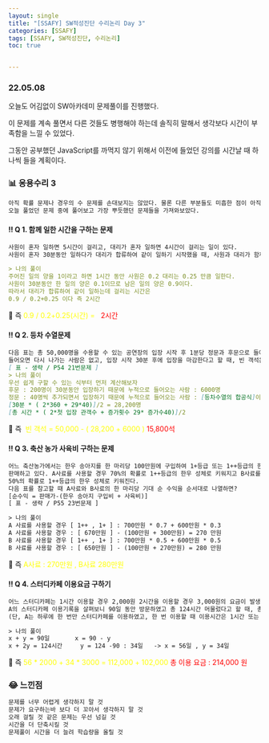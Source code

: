 ```yaml
---
layout: single
title: "[SSAFY] SW적성진단 수리논리 Day 3"
categories: [SSAFY]
tags: [SSAFY, SW적성진단, 수리논리]
toc: true


---
```


### 22.05.08

오늘도 어김없이 SW아카데미 문제풀이를 진행했다. 

이 문제를 계속 풀면서 다른 것들도 병행해야 하는데 솔직히 말해서 생각보다 시간이 부족함을 느낄 수 있었다. 

그동안 공부했던 JavaScript를 까먹지 않기 위해서 이전에 들었던 강의를 시간날 때 하나씩 들을 계획이다. 

### 📊  응용수리 3

```md
아직 확률 문제나 경우의 수 문제를 손대보지는 않았다. 물론 다른 부분들도 미흡한 점이 아직은 많지만 
오늘 풀었던 문제 중에 풀어보고 가장 뿌듯했던 문제들을 가져와보았다. 
```

#### ‼️ Q 1. 함께 일한 시간을 구하는 문제 

```md
사원이 혼자 일하면 5시간이 걸리고, 대리가 혼자 일하면 4시간이 걸리는 일이 있다. 
사원이 혼자 30분동안 일하다가 대리가 합류하여 같이 일하기 시작했을 때, 사원과 대리가 함께 일하는 시간을 고르면? 

> 나의 풀이 
주어진 일의 양을 1이라고 하면 1시간 동안 사원은 0.2 대리는 0.25 만큼 일한다. 
사원이 30분동안 한 일의 양은 0.1이므로 남은 일의 양은 0.9이다. 
따라서 대리가 합류하여 같이 일하는데 걸리는 시간은 
0.9 / 0.2+0.25 이다 즉 2시간 
```

🔑 즉 <span style="color:yellow"> 0.9 / 0.2+0.25(시간) =  </span> <span style="color:red"> 2시간 </span> 



#### ‼️ Q 2. 등차 수열문제 

```md
다음 표는 총 50,000명을 수용할 수 있는 공연장의 입장 시작 후 1분당 정문과 후문으로 들어오는 신규관객 수이다. 
들어오면 다시 나가는 사람은 없고, 입장 시작 30분 후에 입장을 마감한다고 할 때, 빈 객석은 총 몇 석인지? 
[ 표 - 생략 / P54 21번문제 ]
> 나의 풀이 
우선 쉽게 구할 수 있는 식부터 먼저 계산해보자 
후문 : 200명이 30분동안 입장하기 때문에 누적으로 들어오는 사람 : 6000명 
정문 : 40명씩 추가되면서 입장하기 때문에 누적으로 들어오는 사람 : [등차수열의 합공식]이용
[30분 * ( 2*360 + 29*40)]/2 = 28,200명
[총 시간 * ( 2*첫 입장 관객수 + 증가횟수 29* 증가수40)]/2 
```

🔑 즉 <span style="color:yellow"> 빈 객석 = 50,000 - ( 28,200 + 6000 )</span>  <span style="color:red"> 15,800석 </span>



#### ‼️ Q 3. 축산 농가 사육비 구하는 문제 

```html
어느 축산농가에서는 한우 송아지를 한 마리당 100만원에 구입하여 1+등급 또는 1++등급의 한우성체로 키운 뒤 
판매하고 있다. A사료를 사용할 경우 70%의 확률로 1++등급의 한우 성체로 키워지고 B사료를 사용할 경우 
50%의 확률로 1++등급의 한우 성체로 키워진다. 
다음 표를 참고할 때 A사료와 B사료의 한 마리당 기대 순 수익을 순서대로 나열하면? 
[순수익 = 판매가-(한우 송아지 구입비 + 사육비)]
[ 표 - 생략 / P55 23번문제 ]

> 나의 풀이 
A 사료를 사용할 경우 [ 1++ , 1+ ] : 700만원 * 0.7 + 600만원 * 0.3
A 사료를 사용할 경우 : [ 670만원 ] - (100만원 + 300만원) = 270 만원
B 사료를 사용할 경우 [ 1++ , 1+ ] : 700만원 * 0.5 + 600만원 * 0.5
B 사료를 사용할 경우 : [ 650만원 ] - (100만원 + 270만원) = 280 만원

```

🔑 즉 <span style="color:yellow"> A사료 : 270만원 , B사료 280만원</span>  

#### ‼️ Q 4. 스터디카페 이용요금 구하기 

```html
어느 스터디카페는 1시간 이용할 경우 2,000원 2시간을 이용할 경우 3,000원의 요금이 발생한다. 
A의 스터디카페 이용기록을 살펴보니 90일 동안 방문하였고 총 124시간 머물렀다고 할 때, 총 이용요금을 고르면? 
(단, A는 하루에 한 번만 스터디카페를 이용하였고, 한 번 이용할 때 이용시간은 1시간 또는 2시간 뿐)

> 나의 풀이 
x + y = 90일       x = 90 - y 
x + 2y = 124시간     y = 124 -90 : 34일   -> x = 56일 , y = 34일 
```

🔑 즉 <span style="color:yellow"> 56 * 2000 + 34 * 3000 = 112,000 + 102,000</span>  <span style="color:red">총 이용 요금 : 214,000 원</span>

### 😂 느낀점 

```md
문제를 너무 어렵게 생각하지 말 것 
문제가 요구하는바 보다 더 꼬아서 생각하지 말 것 
오래 걸릴 것 같은 문제는 우선 넘길 것 
시간을 더 단축시킬 것 
문제풀이 시간을 더 늘려 학습량을 올릴 것 
```


